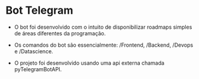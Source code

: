# Bot Telegram

- O bot foi desenvolvido com o intuito de disponibilizar roadmaps simples de áreas diferentes da programação.
- Os comandos do bot são essencialmente: /Frontend, /Backend, /Devops e /Datascience.

- O projeto foi desenvolvido usando uma api externa chamada pyTelegramBotAPI.

